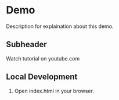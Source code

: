 # Demo

Description for explaination about this demo.

## Subheader

Watch tutorial on youtube.com

## Local Development

1. Open index.html in your browser.